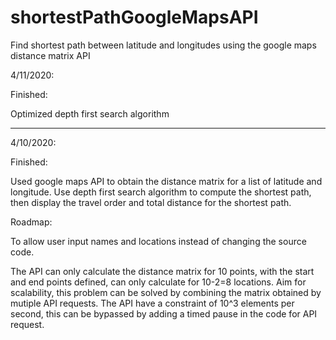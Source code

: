 # shortestPathGoogleMapsAPI
Find shortest path between latitude and longitudes using the google maps distance matrix API

4/11/2020:

Finished:

Optimized depth first search algorithm

-----------------------------------------------------------------------------------------------------------------------------------

4/10/2020:

Finished:

Used google maps API to obtain the distance matrix for a list of latitude and longitude. Use depth first search algorithm to compute the shortest path, then display the travel order and total distance for the shortest path.

Roadmap:

To allow user input names and locations instead of changing the source code.

The API can only calculate the distance matrix for 10 points, with the start and end points defined, can only calculate for 10-2=8 locations. Aim for scalability, this problem can be solved by combining the matrix obtained by mutiple API requests. The API have a constraint of 10^3 elements per second, this can be bypassed by adding a timed pause in the code for API request.
